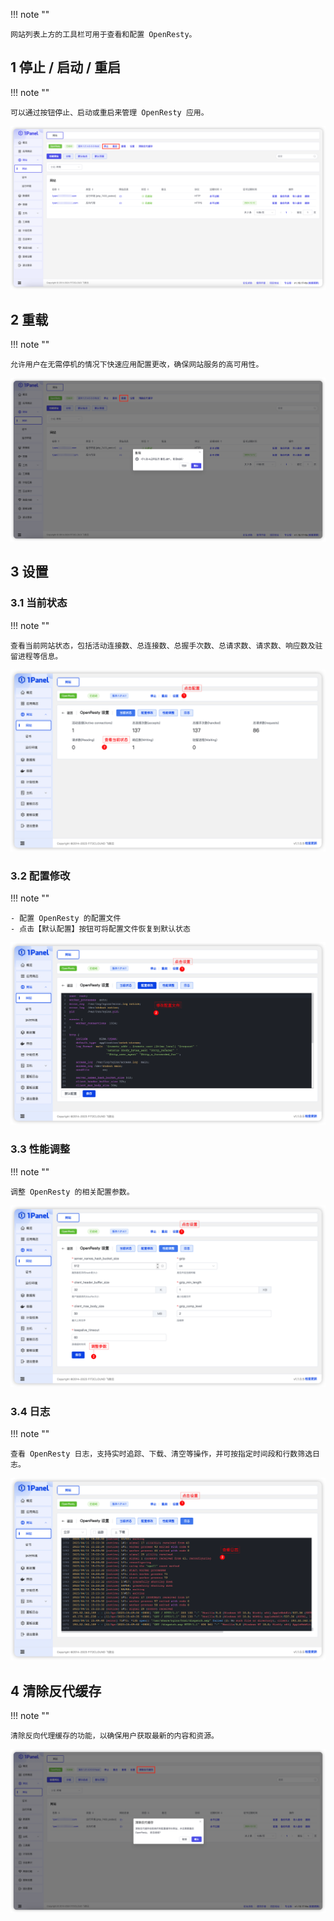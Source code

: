 
!!! note ""

    网站列表上方的工具栏可用于查看和配置 OpenResty。

## 1 停止 / 启动 / 重启

!!! note ""

    可以通过按钮停止、启动或重启来管理 OpenResty 应用。

![img.png](../../img/websites/openresty_setting.png)

## 2 重载

!!! note ""

    允许用户在无需停机的情况下快速应用配置更改，确保网站服务的高可用性。

![img.png](../../img/websites/openresty_reload.png)

## 3 设置

### 3.1 当前状态

!!! note ""

    查看当前网站状态，包括活动连接数、总连接数、总握手次数、总请求数、请求数、响应数及驻留进程等信息。

![img.png](../../img/websites/openresty_status.png)

### 3.2 配置修改

!!! note ""

    - 配置 OpenResty 的配置文件
    - 点击【默认配置】按钮可将配置文件恢复到默认状态

![img.png](../../img/websites/openresty_conf.png)

### 3.3 性能调整

!!! note ""

    调整 OpenResty 的相关配置参数。

![img.png](../../img/websites/openresty_performance.png)

### 3.4 日志

!!! note ""

    查看 OpenResty 日志，支持实时追踪、下载、清空等操作，并可按指定时间段和行数筛选日志。

![img.png](../../img/websites/openresty_log.png)

## 4 清除反代缓存

!!! note ""

    清除反向代理缓存的功能，以确保用户获取最新的内容和资源。

![img.png](../../img/websites/openresty_clear_cache.png)